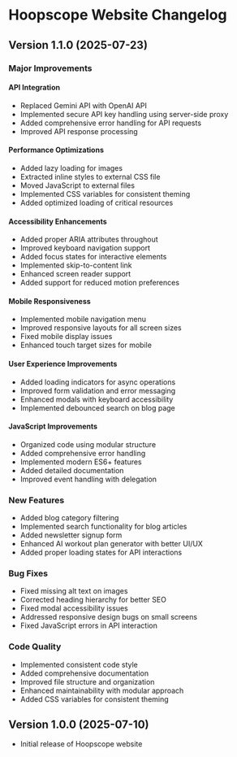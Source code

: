 # Hoopscope Website Changelog

## Version 1.1.0 (2025-07-23)

### Major Improvements

#### API Integration
- Replaced Gemini API with OpenAI API
- Implemented secure API key handling using server-side proxy
- Added comprehensive error handling for API requests
- Improved API response processing

#### Performance Optimizations
- Added lazy loading for images
- Extracted inline styles to external CSS file
- Moved JavaScript to external files
- Implemented CSS variables for consistent theming
- Added optimized loading of critical resources

#### Accessibility Enhancements
- Added proper ARIA attributes throughout
- Improved keyboard navigation support
- Added focus states for interactive elements
- Implemented skip-to-content link
- Enhanced screen reader support
- Added support for reduced motion preferences

#### Mobile Responsiveness
- Implemented mobile navigation menu
- Improved responsive layouts for all screen sizes
- Fixed mobile display issues
- Enhanced touch target sizes for mobile

#### User Experience Improvements
- Added loading indicators for async operations
- Improved form validation and error messaging
- Enhanced modals with keyboard accessibility
- Implemented debounced search on blog page

#### JavaScript Improvements
- Organized code using modular structure
- Added comprehensive error handling
- Implemented modern ES6+ features
- Added detailed documentation
- Improved event handling with delegation

### New Features

- Added blog category filtering
- Implemented search functionality for blog articles
- Added newsletter signup form
- Enhanced AI workout plan generator with better UI/UX
- Added proper loading states for API interactions

### Bug Fixes

- Fixed missing alt text on images
- Corrected heading hierarchy for better SEO
- Fixed modal accessibility issues
- Addressed responsive design bugs on small screens
- Fixed JavaScript errors in API interaction

### Code Quality

- Implemented consistent code style
- Added comprehensive documentation
- Improved file structure and organization
- Enhanced maintainability with modular approach
- Added CSS variables for consistent theming

## Version 1.0.0 (2025-07-10)

- Initial release of Hoopscope website